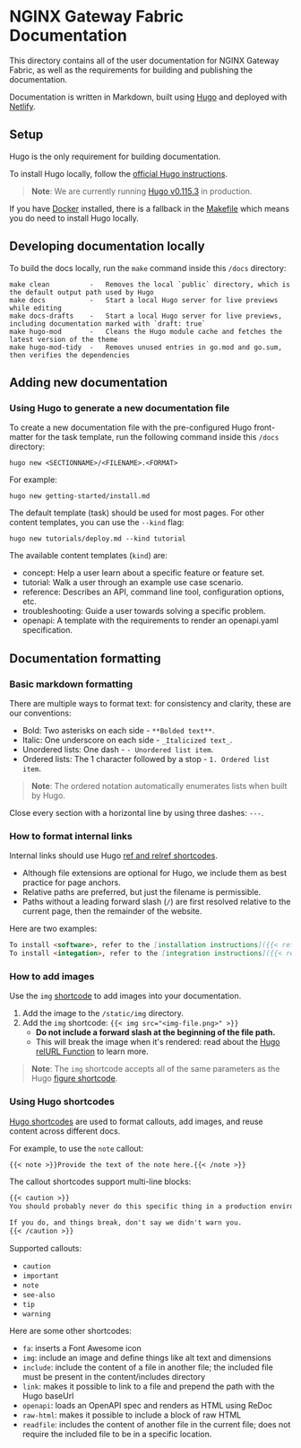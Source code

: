 # NGINX Gateway Fabric Documentation

This directory contains all of the user documentation for NGINX Gateway Fabric, as well as the requirements for building and publishing the documentation.

Documentation is written in Markdown, built using [Hugo](https://gohugo.io) and deployed with [Netlify](https://www.netlify.com/).

## Setup

Hugo is the only requirement for building documentation.

To install Hugo locally, follow the [official Hugo instructions](https://gohugo.io/getting-started/installing/).

> **Note**: We are currently running [Hugo v0.115.3](https://github.com/gohugoio/hugo/releases/tag/v0.115.3) in production.

If you have [Docker](https://www.docker.com/get-started/) installed, there is a fallback in the [Makefile](Makefile) which means you do need to install Hugo locally.

## Developing documentation locally

To build the docs locally, run the `make` command inside this `/docs` directory:

```text
make clean          -   Removes the local `public` directory, which is the default output path used by Hugo
make docs           -   Start a local Hugo server for live previews while editing
make docs-drafts    -   Start a local Hugo server for live previews, including documentation marked with `draft: true`
make hugo-mod       -   Cleans the Hugo module cache and fetches the latest version of the theme
make hugo-mod-tidy  -   Removes unused entries in go.mod and go.sum, then verifies the dependencies
```

## Adding new documentation

### Using Hugo to generate a new documentation file

To create a new documentation file with the pre-configured Hugo front-matter for the task template, run the following command inside this `/docs` directory:

`hugo new <SECTIONNAME>/<FILENAME>.<FORMAT>`

For example:

```shell
hugo new getting-started/install.md
```

The default template (task) should be used for most pages. For other content templates, you can use the `--kind` flag:

```shell
hugo new tutorials/deploy.md --kind tutorial
```

The available content templates (`kind`) are:

- concept: Help a user learn about a specific feature or feature set.
- tutorial: Walk a user through an example use case scenario.
- reference: Describes an API, command line tool, configuration options, etc.
- troubleshooting: Guide a user towards solving a specific problem.
- openapi: A template with the requirements to render an openapi.yaml specification.

## Documentation formatting

### Basic markdown formatting

There are multiple ways to format text: for consistency and clarity, these are our conventions:

- Bold: Two asterisks on each side - `**Bolded text**`.
- Italic: One underscore on each side - `_Italicized text_`.
- Unordered lists: One dash - `- Unordered list item`.
- Ordered lists: The 1 character followed by a stop - `1. Ordered list item`.

> **Note**: The ordered notation automatically enumerates lists when built by Hugo.

Close every section with a horizontal line by using three dashes: `---`.

### How to format internal links

Internal links should use Hugo [ref and relref shortcodes](https://gohugo.io/content-management/cross-references/).

- Although file extensions are optional for Hugo, we include them as best practice for page anchors.
- Relative paths are preferred, but just the filename is permissible.
- Paths without a leading forward slash (`/`) are first resolved relative to the current page, then the remainder of the website.

Here are two examples:

```md
To install <software>, refer to the [installation instructions]({{< ref "install.md" >}}).
To install <integation>, refer to the [integration instructions]({{< relref "/integration/thing.md#section" >}}).
```

### How to add images

Use the `img` [shortcode](#using-hugo-shortcodes) to add images into your documentation.

1. Add the image to the `/static/img` directory.
1. Add the `img` shortcode:
    `{{< img src="<img-file.png>" >}}`
   - **Do not include a forward slash at the beginning of the file path.**
   - This will break the image when it's rendered: read about the  [Hugo relURL Function](https://gohugo.io/functions/relurl/#input-begins-with-a-slash) to learn more.


> **Note**: The `img` shortcode accepts all of the same parameters as the Hugo [figure shortcode](https://gohugo.io/content-management/shortcodes/#figure).

### Using Hugo shortcodes

[Hugo shortcodes](/docs/themes/f5-hugo/layouts/shortcodes/) are used to format callouts, add images, and reuse content across different docs.

For example, to use the `note` callout:

```md
{{< note >}}Provide the text of the note here.{{< /note >}}
```

The callout shortcodes support multi-line blocks:

```md
{{< caution >}}
You should probably never do this specific thing in a production environment.

If you do, and things break, don't say we didn't warn you.
{{< /caution >}}
```

Supported callouts:

- `caution`
- `important`
- `note`
- `see-also`
- `tip`
- `warning`

Here are some other shortcodes:

- `fa`: inserts a Font Awesome icon
- `img`: include an image and define things like alt text and dimensions
- `include`: include the content of a file in another file; the included file must be present in the content/includes directory
- `link`: makes it possible to link to a file and prepend the path with the Hugo baseUrl
- `openapi`: loads an OpenAPI spec and renders as HTML using ReDoc
- `raw-html`: makes it possible to include a block of raw HTML
- `readfile`: includes the content of another file in the current file; does not require the included file to be in a specific location.
